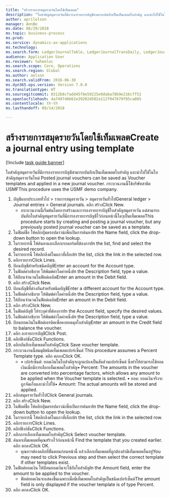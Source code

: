 ```yaml
--- 
title: "สร้างรายการสมุดรายวันโดยใช้เท็มเพลต"
description: "ใบสำคัญสมุดรายวันที่มีการลงรายการบัญชีสามารถบันทึกเป็นเท็มเพลตใบสำคัญ และนำไปใช้ในใบสำคัญสมุดรายวันใหม่ "
author: aprilolson
manager: AnnBe
ms.date: 08/29/2018
ms.topic: business-process
ms.prod: 
ms.service: dynamics-ax-applications
ms.technology: 
ms.search.form: LedgerJournalTable, LedgerJournalTransDaily, LedgerJournalTransVoucherTemplate
audience: Application User
ms.reviewer: twheeloc
ms.search.scope: Core, Operations
ms.search.region: Global
ms.author: aolson
ms.search.validFrom: 2016-06-30
ms.dyn365.ops.version: Version 7.0.0
ms.translationtype: HT
ms.sourcegitcommit: 0312b8cfadd45f8e59225e9daba78b9e216cff51
ms.openlocfilehash: 4a749740b62e39202d502a112f947679f85ca085
ms.contentlocale: th-th
ms.lasthandoff: 09/14/2018

---
```

# <a name="create-a-journal-entry-using-template"></a><span data-ttu-id="ab178-103">สร้างรายการสมุดรายวันโดยใช้เท็มเพลต</span><span class="sxs-lookup"><span data-stu-id="ab178-103">Create a journal entry using template</span></span>

[!include [task guide banner](../../includes/task-guide-banner.md)]

<span data-ttu-id="ab178-104">ใบสำคัญสมุดรายวันที่มีการลงรายการบัญชีสามารถบันทึกเป็นเท็มเพลตใบสำคัญ และนำไปใช้ในใบสำคัญสมุดรายวันใหม่ </span><span class="sxs-lookup"><span data-stu-id="ab178-104">Posted journal vouchers can be saved as Voucher templates and applied in a new journal voucher.</span></span> <span data-ttu-id="ab178-105">กระบวนงานนี้ใช้บริษัทสาธิต USMF</span><span class="sxs-lookup"><span data-stu-id="ab178-105">This procedure uses the USMF demo company.</span></span>

1. <span data-ttu-id="ab178-106">บัญชีแยกประเภททั่วไป > รายการสมุดรายวัน > สมุดรายวันทั่วไป</span><span class="sxs-lookup"><span data-stu-id="ab178-106">General ledger > Journal entries > General journals.</span></span> <span data-ttu-id="ab178-107">คลิก สร้าง</span><span class="sxs-lookup"><span data-stu-id="ab178-107">Click New.</span></span>
    * <span data-ttu-id="ab178-108">กระบวนงานนี้เริ่มต้นโดยการสร้างและการลงรายการบัญชีใบสำคัญสมุดรายวัน แต่สามารถบันทึกใบสำคัญสมุดรายวันที่มีการลงรายการบัญชีไว้ก่อนหน้านี้ใดๆเป็นเท็มเพลต</span><span class="sxs-lookup"><span data-stu-id="ab178-108">This procedure starts by creating and posting a journal voucher, but any previously posted journal voucher can be saved as a template.</span></span>  
2. <span data-ttu-id="ab178-109">ในฟิลด์ชื่อ ให้คลิกปุ่มดรอปดาวน์เพื่อเปิดการค้นหา</span><span class="sxs-lookup"><span data-stu-id="ab178-109">In the Name field, click the drop-down button to open the lookup.</span></span>
3. <span data-ttu-id="ab178-110">ในรายการนี้ ให้ค้นหาและเลือกเรกคอร์ดที่ต้องการ</span><span class="sxs-lookup"><span data-stu-id="ab178-110">In the list, find and select the desired record.</span></span>
4. <span data-ttu-id="ab178-111">ในรายการนี้ ให้คลิกลิงค์ในแถวที่เลือก</span><span class="sxs-lookup"><span data-stu-id="ab178-111">In the list, click the link in the selected row.</span></span>
5. <span data-ttu-id="ab178-112">คลิกรายการ</span><span class="sxs-lookup"><span data-stu-id="ab178-112">Click Lines.</span></span>
6. <span data-ttu-id="ab178-113">ป้อนบัญชีสำหรับชนิดบัญชี</span><span class="sxs-lookup"><span data-stu-id="ab178-113">Enter an account for the Account type.</span></span>
7. <span data-ttu-id="ab178-114">ในฟิลด์คำอธิบาย ให้พิมพ์ค่าใดค่าหนึ่ง</span><span class="sxs-lookup"><span data-stu-id="ab178-114">In the Description field, type a value.</span></span>
8. <span data-ttu-id="ab178-115">ให้ป้อนจำนวนในฟิลด์เดบิต</span><span class="sxs-lookup"><span data-stu-id="ab178-115">Enter an amount in the Debit field.</span></span>
9. <span data-ttu-id="ab178-116">คลิก สร้าง</span><span class="sxs-lookup"><span data-stu-id="ab178-116">Click New.</span></span>
10. <span data-ttu-id="ab178-117">ป้อนบัญชีที่ต่างกันสำหรับชนิดบัญชี</span><span class="sxs-lookup"><span data-stu-id="ab178-117">Enter a different account for the Account type.</span></span>
11. <span data-ttu-id="ab178-118">ในฟิลด์คำอธิบาย ให้พิมพ์ค่าใดค่าหนึ่ง</span><span class="sxs-lookup"><span data-stu-id="ab178-118">In the Description field, type a value.</span></span>
12. <span data-ttu-id="ab178-119">ให้ป้อนจำนวนในฟิลด์เดบิต</span><span class="sxs-lookup"><span data-stu-id="ab178-119">Enter an amount in the Debit field.</span></span>
13. <span data-ttu-id="ab178-120">คลิก สร้าง</span><span class="sxs-lookup"><span data-stu-id="ab178-120">Click New.</span></span>
14. <span data-ttu-id="ab178-121">ในฟิลด์บัญชี ให้ระบุค่าที่ต้องการ</span><span class="sxs-lookup"><span data-stu-id="ab178-121">In the Account field, specify the desired values.</span></span>
15. <span data-ttu-id="ab178-122">ในฟิลด์คำอธิบาย ให้พิมพ์ค่าใดค่าหนึ่ง</span><span class="sxs-lookup"><span data-stu-id="ab178-122">In the Description field, type a value.</span></span>
16. <span data-ttu-id="ab178-123">ป้อนยอดเงินในฟิลด์เครดิตเพื่อคงยอดดุลใบสำคัญ</span><span class="sxs-lookup"><span data-stu-id="ab178-123">Enter an amount in the Credit field to balance the voucher.</span></span>
17. <span data-ttu-id="ab178-124">คลิก ลงรายการบัญชี</span><span class="sxs-lookup"><span data-stu-id="ab178-124">Click Post.</span></span>
18. <span data-ttu-id="ab178-125">คลิกฟังก์ชัน</span><span class="sxs-lookup"><span data-stu-id="ab178-125">Click Functions.</span></span>
19. <span data-ttu-id="ab178-126">คลิกบันทึกเท็มเพลตใบสำคัญ</span><span class="sxs-lookup"><span data-stu-id="ab178-126">Click Save voucher template.</span></span>
20. <span data-ttu-id="ab178-127">กระบวนงานนี้สมมุติชนิดเท็มเพลตเปอร์เซ็นต์ </span><span class="sxs-lookup"><span data-stu-id="ab178-127">This procedure assumes a Percent Template type.</span></span> <span data-ttu-id="ab178-128">คลิก ตกลง</span><span class="sxs-lookup"><span data-stu-id="ab178-128">Click OK.</span></span>
    * <span data-ttu-id="ab178-129">• เปอร์เซ็นต์: ยอดเงินในใบสำคัญจะถูกแปลงเป็นสัดส่วนเปอร์เซ็นต์ ซึ่งทำให้สามารถใช้ยอดเงินเมื่อมีการเลือกเท็มเพลตใบสำคัญ</span><span class="sxs-lookup"><span data-stu-id="ab178-129">• Percent: The amounts in the voucher are converted into percentage factors, which allows any amount to be applied when the Voucher template is selected.</span></span>  <span data-ttu-id="ab178-130">• ยอด: ยอดเงินจริงจะถูกจัดเก็บและนำไปใช้</span><span class="sxs-lookup"><span data-stu-id="ab178-130">• Amount: The actual amounts will be stored and applied.</span></span>  
21. <span data-ttu-id="ab178-131">คลิกสมุดรายวันทั่วไป</span><span class="sxs-lookup"><span data-stu-id="ab178-131">Click General journals.</span></span>
22. <span data-ttu-id="ab178-132">คลิก สร้าง</span><span class="sxs-lookup"><span data-stu-id="ab178-132">Click New.</span></span>
23. <span data-ttu-id="ab178-133">ในฟิลด์ชื่อ ให้คลิกปุ่มดรอปดาวน์เพื่อเปิดการค้นหา</span><span class="sxs-lookup"><span data-stu-id="ab178-133">In the Name field, click the drop-down button to open the lookup.</span></span>
24. <span data-ttu-id="ab178-134">ในรายการนี้ ให้คลิกลิงค์ในแถวที่เลือก</span><span class="sxs-lookup"><span data-stu-id="ab178-134">In the list, click the link in the selected row.</span></span>
25. <span data-ttu-id="ab178-135">คลิกรายการ</span><span class="sxs-lookup"><span data-stu-id="ab178-135">Click Lines.</span></span>
26. <span data-ttu-id="ab178-136">คลิกฟังก์ชัน</span><span class="sxs-lookup"><span data-stu-id="ab178-136">Click Functions.</span></span>
27. <span data-ttu-id="ab178-137">คลิกการเลือกเท็มเพลตใบสำคัญ</span><span class="sxs-lookup"><span data-stu-id="ab178-137">Click Select voucher template.</span></span>
28. <span data-ttu-id="ab178-138">ค้นหาเท็มเพลตที่คุณสร้างไว้ก่อนหน้านี้ </span><span class="sxs-lookup"><span data-stu-id="ab178-138">Find the template that you created earlier.</span></span> <span data-ttu-id="ab178-139">คลิก ตกลง</span><span class="sxs-lookup"><span data-stu-id="ab178-139">Click OK.</span></span>
    * <span data-ttu-id="ab178-140">คุณอาจต้องคลิกที่ขั้นตอนก่อนหน้านี้ แล้วเลือกเท็มเพลตที่ถูกต้องถ้ามีเท็มเพลตอื่นอยู่</span><span class="sxs-lookup"><span data-stu-id="ab178-140">You may need to click Previous step and then select the correct template if other templates exist.</span></span>  
29. <span data-ttu-id="ab178-141">ในฟิลด์ยอดเงิน ให้ป้อนยอดเงินจะใช้กับใบสำคัญ</span><span class="sxs-lookup"><span data-stu-id="ab178-141">In the Amount field, enter the amount to be applied to the voucher.</span></span>
    * <span data-ttu-id="ab178-142">ฟิลด์ยอดเงินจะแสดงขึ้นเฉพาะเมื่อมีเท็มเพลตใบสำคัญเป็นชนิดเปอร์เซ็นต์</span><span class="sxs-lookup"><span data-stu-id="ab178-142">The amount field is only displayed if the voucher template is of type Percent.</span></span>  
30. <span data-ttu-id="ab178-143">คลิก ตกลง</span><span class="sxs-lookup"><span data-stu-id="ab178-143">Click OK.</span></span>


